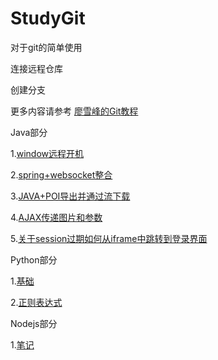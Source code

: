# StudyGit

对于git的简单使用

连接远程仓库

创建分支

更多内容请参考 [廖雪峰的Git教程](https://www.liaoxuefeng.com/wiki/0013739516305929606dd18361248578c67b8067c8c017b000)

Java部分

1.[window远程开机](https://github.com/Chaoscz/StudyGit/blob/master/java/windows%E8%BF%9C%E7%A8%8B%E5%BC%80%E6%9C%BA.md)

2.[spring+websocket整合](https://github.com/Chaoscz/StudyGit/blob/master/java/websocket-spring.md)

3.[JAVA+POI导出并通过流下载](https://github.com/Chaoscz/StudyGit/blob/master/java/JAVA%2BPOI%E5%AF%BC%E5%87%BA%E5%B9%B6%E9%80%9A%E8%BF%87%E6%B5%81%E4%B8%8B%E8%BD%BD.md#javapoi%E5%AF%BC%E5%87%BA%E5%B9%B6%E9%80%9A%E8%BF%87%E6%B5%81%E4%B8%8B%E8%BD%BD)

4.[AJAX传递图片和参数](https://github.com/Chaoscz/StudyGit/blob/master/java/%E5%85%B3%E4%BA%8Eajax%E5%A6%82%E4%BD%95%E4%BC%A0%E5%9B%BE%E7%89%87%E5%92%8C%E5%8F%82%E6%95%B0.md)

5.[关于session过期如何从iframe中跳转到登录界面](https://github.com/Chaoscz/StudyGit/blob/master/java/%E5%85%B3%E4%BA%8E%E4%BD%BF%E7%94%A8SpringMVC%EF%BC%8C%E4%BD%BF%E7%94%A8%E6%8B%A6%E6%88%AA%E5%99%A8%EF%BC%8C%E5%81%9ASession%E8%BF%87%E6%9C%9F%E6%A)

Python部分

1.[基础](https://github.com/Chaoscz/StudyGit/blob/master/study/python/Python.md)

2.[正则表达式](https://github.com/Chaoscz/StudyGit/blob/master/study/python/正则表达式.md)

Nodejs部分

1.[笔记](https://github.com/Chaoscz/StudyGit/tree/master/study/nodejs)

